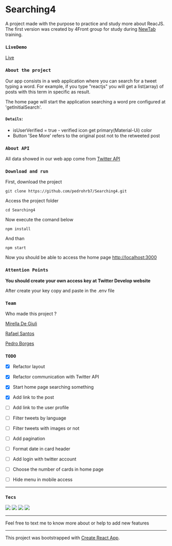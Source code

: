 # Searching4

A project made with the purpose to practice and study more about ReacJS. The first version was created by 4Front group for study during [NewTab](https://newtab.academy/) training.

### `LiveDemo`

[Live](http://searching4.s3-website-sa-east-1.amazonaws.com/)
### `About the project`

Our app consists in a web application where you can search for a tweet typing a word. For example, if you type "reactjs" you will get a list(array) of posts with this term in specific as result.

The home page will start the application searching a word pre configured at 'getInitialSearch'.

#### `Details`:
- isUserVerified = true - verified icon get primary(Material-Ui) color
- Button 'See More' refers to the original post not to the retweeted post

### `About API`

All data showed in our web app come from [Twitter API](https://developer.twitter.com/en/docs)

### `Download and run`

First, download the project

```
git clone https://github.com/pedrohrb7/Searching4.git
```

Access the project folder

```
cd Searching4
```

Now execute the comand below

```
npm install
```

And than

```
npm start
```

Now you should be able to access the home page [http://localhost:3000](http://localhost:3000)

### `Attention Points`

**You should create your own access key at Twitter Develop website**

After create your key copy and paste in the .env file

### `Team`

Who made this project ?

[Mirella De Giuli](https://github.com/mirelagiuli)

[Rafael Santos](https://github.com/rafael-rodrigues-santos)

[Pedro Borges](https://github.com/pedrohrb7/)

### `TODO`

- [x] Refactor layout

- [x] Refactor communication with Twitter API

- [x] Start home page searching something

- [x] Add link to the post

- [ ] Add link to the user profile

- [ ] Filter tweets by language

- [ ] Filter tweets with images or not

- [ ] Add pagination

- [ ] Format date in card header

- [ ] Add login with twitter account

- [ ] Choose the number of cards in home page

- [ ] Hide menu in mobile access

---

### `Tecs`

<img src="https://img.shields.io/badge/React-20232A?style=for-the-badge&logo=react&logoColor=61DAFB" />
<img src="https://img.shields.io/badge/Material--UI-0081CB?style=for-the-badge&logo=material-ui&logoColor=white" />
<img src="https://img.shields.io/badge/JavaScript-323330?style=for-the-badge&logo=javascript&logoColor=F7DF1E" />
<img src="https://img.shields.io/badge/CSS3-1572B6?style=for-the-badge&logo=css3&logoColor=white" />

---

Feel free to text me to know more about or help to add new features

---

This project was bootstrapped with [Create React App](https://github.com/facebook/create-react-app).
